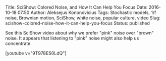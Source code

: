 Title: SciShow: Colored Noise, and How It Can Help You Focus
Date: 2016-10-18 07:50
Author: Aleksejus Kononovicius
Tags: Stochastic models, 1/f noise, Brownian motion, SciShow, white noise, popular culture, video
Slug: scishow-colored-noise-how-it-can-help-you-focus
Status: published

See this SciShow video
about why we prefer "pink" noise over "brown" noise. It appears that
listening to "pink" noise might also help us concentrate.

[youtube v="9T978ES0LdQ"]
